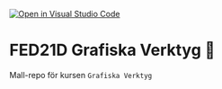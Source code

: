 [![Open in Visual Studio Code](https://classroom.github.com/assets/open-in-vscode-c66648af7eb3fe8bc4f294546bfd86ef473780cde1dea487d3c4ff354943c9ae.svg)](https://classroom.github.com/online_ide?assignment_repo_id=8451225&assignment_repo_type=AssignmentRepo)
# FED21D Grafiska Verktyg 🎨
Mall-repo för kursen `Grafiska Verktyg`
